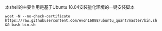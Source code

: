 本shell的主要作用是基于Ubuntu 18.04安装量化环境的一键安装脚本

    wget -N --no-check-certificate https://raw.githubusercontent.com/evon16888/ubuntu_quant/master/bin.sh && bash bin.sh
